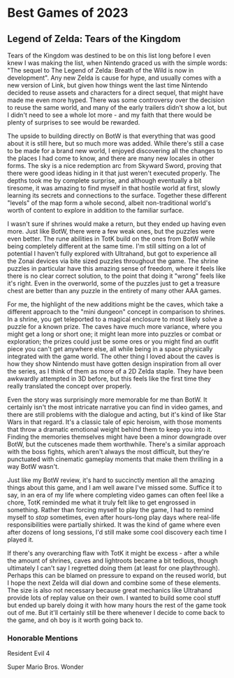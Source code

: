 # Best Games of 2023

## Legend of Zelda: Tears of the Kingdom

Tears of the Kingdom was destined to be on this list long before I even knew I was making the list, when Nintendo graced us with the simple words: "The sequel to The Legend of Zelda: Breath of the Wild is now in development". Any new Zelda is cause for hype, and usually comes with a new version of Link, but given how things went the last time Nintendo decided to reuse assets and characters for a direct sequel, that might have made me even more hyped. There was some controversy over the decision to reuse the same world, and many of the early trailers didn't show a lot, but I didn't need to see a whole lot more - and my faith that there would be plenty of surprises to see would be rewarded.

The upside to building directly on BotW is that everything that was good about it is still here, but so much more was added. While there's still a case to be made for a brand new world, I enjoyed discovering all the changes to the places I had come to know, and there are many new locales in other forms. The sky is a nice redemption arc from Skyward Sword, proving that there were good ideas hiding in it that just weren't executed properly. The depths took me by complete surprise, and although eventually a bit tiresome, it was amazing to find myself in that hostile world at first, slowly learning its secrets and connections to the surface. Together these different "levels" of the map form a whole second, albeit non-traditional world's worth of content to explore in addition to the familiar surface.

I wasn't sure if shrines would make a return, but they ended up having even more. Just like BotW, there were a few weak ones, but the puzzles were even better. The rune abilities in TotK build on the ones from BotW while being completely different at the same time. I'm still sitting on a lot of potential I haven't fully explored with Ultrahand, but got to experience all the Zonai devices via bite sized puzzles throughout the game. The shrine puzzles in particular have this amazing sense of freedom, where it feels like there is no clear correct solution, to the point that doing it "wrong" feels like it's right. Even in the overworld, some of the puzzles just to get a treasure chest are better than any puzzle in the entirety of many other AAA games.

For me, the highlight of the new additions might be the caves, which take a different approach to the "mini dungeon" concept in comparison to shrines. In a shrine, you get teleported to a magical enclosure to most likely solve a puzzle for a known prize. The caves have much more variance, where you might get a long or short one; it might lean more into puzzles or combat or exploration; the prizes could just be some ores or you might find an outfit piece you can't get anywhere else, all while being in a space physically integrated with the game world. The other thing I loved about the caves is how they show Nintendo must have gotten design inspiration from all over the series, as I think of them as more of a 2D Zelda staple. They have been awkwardly attempted in 3D before, but this feels like the first time they really translated the concept over properly.

Even the story was surprisingly more memorable for me than BotW. It certainly isn't the most intricate narrative you can find in video games, and there are still problems with the dialogue and acting, but it's kind of like Star Wars in that regard. It's a classic tale of epic heroism, with those moments that throw a dramatic emotional weight behind them to keep you into it. Finding the memories themselves might have been a minor downgrade over BotW, but the cutscenes made them worthwhile. There's a similar approach with the boss fights, which aren't always the most difficult, but they're punctuated with cinematic gameplay moments that make them thrilling in a way BotW wasn't.

Just like my BotW review, it's hard to succinctly mention all the amazing things about this game, and I am well aware I've missed some. Suffice it to say, in an era of my life where completing video games can often feel like a chore, TotK reminded me what it truly felt like to get engrossed in something. Rather than forcing myself to play the game, I had to remind myself to _stop_ sometimes, even after hours-long play days where real-life responsibilities were partially shirked. It was the kind of game where even after dozens of long sessions, I'd still make some cool discovery each time I played it. 

If there's any overarching flaw with TotK it might be excess - after a while the amount of shrines, caves and lightroots became a bit tedious, though ultimately I can't say I regretted doing them (at least for one playthrough). Perhaps this can be blamed on pressure to expand on the reused world, but I hope the next Zelda will dial down and combine some of these elements. The size is also not necessary because great mechanics like Ultrahand provide lots of replay value on their own. I wanted to build some cool stuff but ended up barely doing it with how many hours the rest of the game took out of me. But it'll certainly still be there whenever I decide to come back to the game, and oh boy is it worth going back to.

### Honorable Mentions

Resident Evil 4

Super Mario Bros. Wonder
